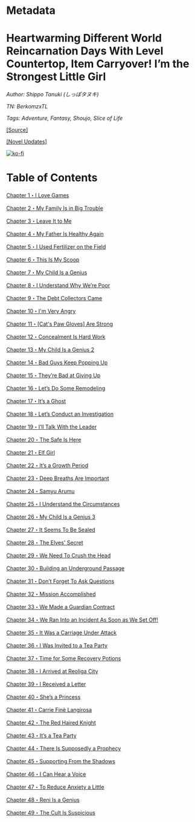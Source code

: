 # Metadata

# Heartwarming Different World Reincarnation Days With Level Countertop, Item Carryover! I’m the Strongest Little Girl

_Author:_ _Shippo Tanuki (しっぽタヌキ)_

_TN: BerkomzxTL_

_Tags: Adventure, Fantasy, Shoujo, Slice of Life_

[\[Source\]](https://ncode.syosetu.com/n7449fx/)

[\[Novel Updates\]](https://www.novelupdates.com/series/heartwarming-different-world-reincarnation-days-with-level-countertop-item-carryover-im-the-strongest-little-girl/)


[![ko-fi](https://ko-fi.com/img/githubbutton_sm.svg)](https://ko-fi.com/I2I117SQUE)



# Table of Contents

[Chapter 1・I Love Games](./chapters/Section_0001.md)

[Chapter 2・My Family Is in Big Trouble](./chapters/Section_0002.md)

[Chapter 3・Leave It to Me](./chapters/Section_0003.md)

[Chapter 4・My Father Is Healthy Again](./chapters/Section_0004.md)

[Chapter 5・I Used Fertilizer on the Field](./chapters/Section_0005.md)

[Chapter 6・This Is My Scoop](./chapters/Section_0006.md)

[Chapter 7・My Child Is a Genius](./chapters/Section_0007.md)

[Chapter 8・I Understand Why We’re Poor](./chapters/Section_0008.md)

[Chapter 9・The Debt Collectors Came](./chapters/Section_0009.md)

[Chapter 10・I'm Very Angry](./chapters/Section_0010.md)

[Chapter 11・\[Cat's Paw Gloves\] Are Strong](./chapters/Section_0011.md)

[Chapter 12・Concealment Is Hard Work](./chapters/Section_0012.md)

[Chapter 13・My Child Is a Genius 2](./chapters/Section_0013.md)

[Chapter 14・Bad Guys Keep Popping Up](./chapters/Section_0014.md)

[Chapter 15・They’re Bad at Giving Up](./chapters/Section_0015.md)

[Chapter 16・Let’s Do Some Remodeling](./chapters/Section_0016.md)

[Chapter 17・It’s a Ghost](./chapters/Section_0017.md)

[Chapter 18・Let’s Conduct an Investigation](./chapters/Section_0018.md)

[Chapter 19・I’ll Talk With the Leader](./chapters/Section_0019.md)

[Chapter 20・The Safe Is Here](./chapters/Section_0020.md)

[Chapter 21・Elf Girl](./chapters/Section_0021.md)

[Chapter 22・It’s a Growth Period](./chapters/Section_0022.md)

[Chapter 23・Deep Breaths Are Important](./chapters/Section_0023.md)

[Chapter 24・Samyu Arumu](./chapters/Section_0024.md)

[Chapter 25・I Understand the Circumstances](./chapters/Section_0025.md)

[Chapter 26・My Child Is a Genius 3](./chapters/Section_0026.md)

[Chapter 27・It Seems To Be Sealed](./chapters/Section_0027.md)

[Chapter 28・The Elves' Secret](./chapters/Section_0028.md)

[Chapter 29・We Need To Crush the Head](./chapters/Section_0029.md)

[Chapter 30・Building an Underground Passage](./chapters/Section_0030.md)

[Chapter 31・Don’t Forget To Ask Questions](./chapters/Section_0031.md)

[Chapter 32・Mission Accomplished](./chapters/Section_0032.md)

[Chapter 33・We Made a Guardian Contract](./chapters/Section_0033.md)

[Chapter 34・We Ran Into an Incident As Soon as We Set Off!](./chapters/Section_0034.md)

[Chapter 35・It Was a Carriage Under Attack](./chapters/Section_0035.md)

[Chapter 36・I Was Invited to a Tea Party](./chapters/Section_0036.md)

[Chapter 37・Time for Some Recovery Potions](./chapters/Section_0037.md)

[Chapter 38・I Arrived at Reoliga City](./chapters/Section_0038.md)

[Chapter 39・I Received a Letter](./chapters/Section_0039.md)

[Chapter 40・She’s a Princess](./chapters/Section_0040.md)

[Chapter 41・Carrie Finè Langirosa](./chapters/Section_0041.md)

[Chapter 42・The Red Haired Knight](./chapters/Section_0042.md)

[Chapter 43・It’s a Tea Party](./chapters/Section_0043.md)

[Chapter 44・There Is Supposedly a Prophecy](./chapters/Section_0044.md)

[Chapter 45・Supporting From the Shadows](./chapters/Section_0045.md)

[Chapter 46・I Can Hear a Voice](./chapters/Section_0046.md)

[Chapter 47・To Reduce Anxiety a Little](./chapters/Section_0047.md)

[Chapter 48・Reni Is a Genius](./chapters/Section_0048.md)

[Chapter 49・The Cult Is Suspicious](./chapters/Section_0049.md)
